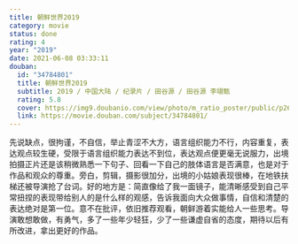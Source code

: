 ```yaml
---
title: 朝鲜世界2019
category: movie
status: done
rating: 4
year: "2019"
date: 2021-06-08 03:33:11
douban:
  id: "34784801"
  title: 朝鲜世界2019
  subtitle: 2019 / 中国大陆 / 纪录片 / 田谷源 / 田谷源 李翊甄
  rating: 5.8
  cover: https://img9.doubanio.com/view/photo/m_ratio_poster/public/p2617735595.jpg
  link: https://movie.douban.com/subject/34784801/
---
```


先说缺点，很拘谨，不自信，举止青涩不大方，语言组织能力不行，内容重复，表达观点较生硬，受限于语言组织能力表达不到位，表达观点便更毫无说服力，出境拍摄正片还是该稍微熟悉一下句子、回看一下自己的肢体语言是否满意，也是对于作品和观众的尊重。旁白，剪辑，摄影很加分，出境的小姑娘表现很棒，在地铁扶梯还被导演抢了台词。好的地方是：简直像给了我一面镜子，能清晰感受到自己平常扭捏的表现带给别人的是什么样的观感，告诉我面向大众做事情，自信和清楚的表达绝对是第一位。意不在批评，依旧推荐观看，朝鲜游着实能给人一些思考。导演敢想敢做，有勇气，多了一些年少轻狂，少了一些谦虚自省的态度，期待以后有所改进，拿出更好的作品。
